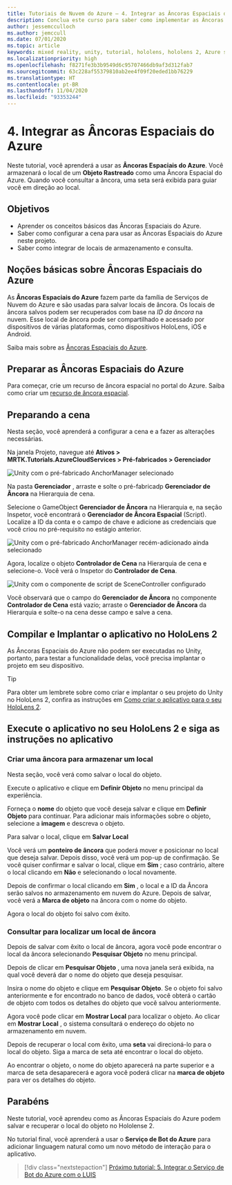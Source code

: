 ```yaml
---
title: Tutoriais de Nuvem do Azure – 4. Integrar as Âncoras Espaciais do Azure
description: Conclua este curso para saber como implementar as Âncoras Espaciais do Azure em um aplicativo do HoloLens 2.
author: jessemcculloch
ms.author: jemccull
ms.date: 07/01/2020
ms.topic: article
keywords: mixed reality, unity, tutorial, hololens, hololens 2, Azure spatial anchors
ms.localizationpriority: high
ms.openlocfilehash: f8271fe3b3b9549d6c95707466db9af3d312fab7
ms.sourcegitcommit: 63c228af55379810ab2ee4f09f20eded1bb76229
ms.translationtype: HT
ms.contentlocale: pt-BR
ms.lasthandoff: 11/04/2020
ms.locfileid: "93353244"
---
```

# <a name="4-integrating-azure-spatial-anchors"></a>4. Integrar as Âncoras Espaciais do Azure

Neste tutorial, você aprenderá a usar as **Âncoras Espaciais do Azure**. Você armazenará o local de um **Objeto Rastreado** como uma Âncora Espacial do Azure. Quando você consultar a âncora, uma seta será exibida para guiar você em direção ao local.

## <a name="objectives"></a>Objetivos

* Aprender os conceitos básicos das Âncoras Espaciais do Azure.
* Saber como configurar a cena para usar as Âncoras Espaciais do Azure neste projeto.
* Saber como integrar de locais de armazenamento e consulta.

## <a name="understanding-azure-spatial-anchors"></a>Noções básicas sobre Âncoras Espaciais do Azure

 As **Âncoras Espaciais do Azure** fazem parte da família de Serviços de Nuvem do Azure e são usadas para salvar locais de âncora. Os locais de âncora salvos podem ser recuperados com base na *ID da âncora* na nuvem. Esse local de âncora pode ser compartilhado e acessado por dispositivos de várias plataformas, como dispositivos HoloLens, iOS e Android.

Saiba mais sobre as [Âncoras Espaciais do Azure](https://docs.microsoft.com/azure/spatial-anchors/overview).

## <a name="preparing-azure-spatial-anchors"></a>Preparar as Âncoras Espaciais do Azure

Para começar, crie um recurso de âncora espacial no portal do Azure.
Saiba como criar um [recurso de âncora espacial](https://docs.microsoft.com/azure/spatial-anchors/quickstarts/get-started-hololens#create-a-spatial-anchors-resource).

## <a name="preparing-the-scene"></a>Preparando a cena

Nesta seção, você aprenderá a configurar a cena e a fazer as alterações necessárias.

Na janela Projeto, navegue até **Ativos > MRTK.Tutorials.AzureCloudServices > Pré-fabricados > Gerenciador**

![Unity com o pré-fabricado AnchorManager selecionado](images/mr-learning-azure/tutorial4-section1-step1-1.png)

Na pasta **Gerenciador** , arraste e solte o pré-fabricadp **Gerenciador de Âncora** na Hierarquia de cena.

Selecione o GameObject **Gerenciador de Âncora** na Hierarquia e, na seção Inspetor, você encontrará o **Gerenciador de Âncora Espacial** (Script). Localize a ID da conta e o campo de chave e adicione as credenciais que você criou no pré-requisito no estágio anterior.

![Unity com o pré-fabricado AnchorManager recém-adicionado ainda selecionado](images/mr-learning-azure/tutorial4-section1-step2-1.png)

Agora, localize o objeto **Controlador de Cena** na Hierarquia de cena e selecione-o. Você verá o Inspetor do **Controlador de Cena**.

![Unity com o componente de script de SceneController configurado](images/mr-learning-azure/tutorial4-section1-step3-1.png)

Você observará que o campo do **Gerenciador de Âncora** no componente **Controlador de Cena** está vazio; arraste o **Gerenciador de Âncora** da Hierarquia e solte-o na cena desse campo e salve a cena.

## <a name="build-and-deploy-the-app-to-your-hololens-2"></a>Compilar e Implantar o aplicativo no HoloLens 2

As Âncoras Espaciais do Azure não podem ser executadas no Unity, portanto, para testar a funcionalidade delas, você precisa implantar o projeto em seu dispositivo.

> [!TIP]
> Para obter um lembrete sobre como criar e implantar o seu projeto do Unity no HoloLens 2, confira as instruções em [Como criar o aplicativo para o seu HoloLens 2](mr-learning-base-02.md#building-your-application-to-your-hololens-2).

## <a name="run-the-app-on-your-hololens-2-and-follow-the-in-app-instructions"></a>Execute o aplicativo no seu HoloLens 2 e siga as instruções no aplicativo

### <a name="create-an-anchor-to-store-a-location"></a>Criar uma âncora para armazenar um local

Nesta seção, você verá como salvar o local do objeto.

Execute o aplicativo e clique em **Definir Objeto** no menu principal da experiência.

Forneça o **nome** do objeto que você deseja salvar e clique em **Definir Objeto** para continuar. Para adicionar mais informações sobre o objeto, selecione a **imagem** e descreva o objeto.

Para salvar o local, clique em **Salvar Local**

Você verá um **ponteiro de âncora** que poderá mover e posicionar no local que deseja salvar. Depois disso, você verá um pop-up de confirmação. Se você quiser confirmar e salvar o local, clique em **Sim** ; caso contrário, altere o local clicando em **Não** e selecionando o local novamente.

Depois de confirmar o local clicando em **Sim** , o local e a ID da Âncora serão salvos no armazenamento em nuvem do Azure. Depois de salvar, você verá a **Marca de objeto** na âncora com o nome do objeto.

Agora o local do objeto foi salvo com êxito.

### <a name="query-for-finding-an-anchor-location"></a>Consultar para localizar um local de âncora

Depois de salvar com êxito o local de âncora, agora você pode encontrar o local da âncora selecionando **Pesquisar Objeto** no menu principal.

Depois de clicar em **Pesquisar Objeto** , uma nova janela será exibida, na qual você deverá dar o nome do objeto que deseja pesquisar.

Insira o nome do objeto e clique em **Pesquisar Objeto**. Se o objeto foi salvo anteriormente e for encontrado no banco de dados, você obterá o cartão de objeto com todos os detalhes do objeto que você salvou anteriormente.

Agora você pode clicar em **Mostrar Local** para localizar o objeto. Ao clicar em **Mostrar Local** , o sistema consultará o endereço do objeto no armazenamento em nuvem.

Depois de recuperar o local com êxito, uma **seta** vai direcioná-lo para o local do objeto. Siga a marca de seta até encontrar o local do objeto.

Ao encontrar o objeto, o nome do objeto aparecerá na parte superior e a marca de seta desaparecerá e agora você poderá clicar na **marca de objeto** para ver os detalhes do objeto.

## <a name="congratulations"></a>Parabéns

Neste tutorial, você aprendeu como as Âncoras Espaciais do Azure podem salvar e recuperar o local do objeto no Hololense 2.

No tutorial final, você aprenderá a usar o **Serviço de Bot do Azure** para adicionar linguagem natural como um novo método de interação para o aplicativo.

> [!div class="nextstepaction"]
> [Próximo tutorial: 5. Integrar o Serviço de Bot do Azure com o LUIS](mr-learning-azure-05.md)
